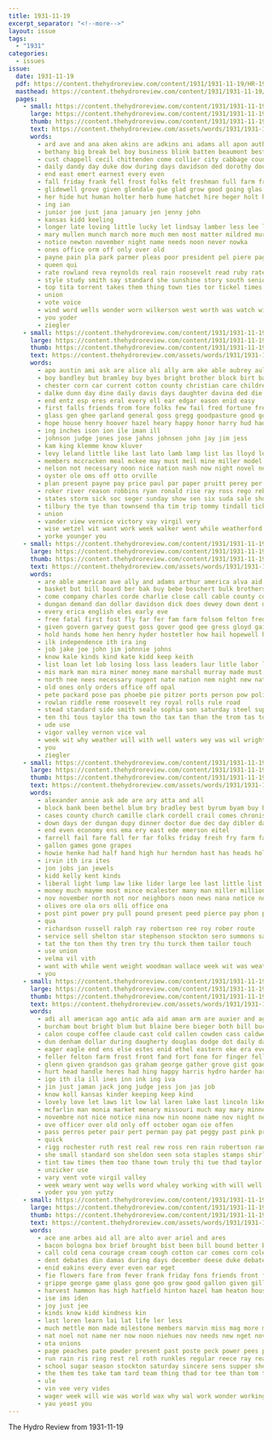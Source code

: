 ```yaml
---
title: 1931-11-19
excerpt_separator: "<!--more-->"
layout: issue
tags:
  - "1931"
categories:
  - issues
issue:
  date: 1931-11-19
  pdf: https://content.thehydroreview.com/content/1931/1931-11-19/HR-1931-11-19.pdf
  masthead: https://content.thehydroreview.com/content/1931/1931-11-19/masthead/HR-1931-11-19.jpg
  pages:
    - small: https://content.thehydroreview.com/content/1931/1931-11-19/small/HR-1931-11-19-01.jpg
      large: https://content.thehydroreview.com/content/1931/1931-11-19/large/HR-1931-11-19-01.jpg
      thumb: https://content.thehydroreview.com/content/1931/1931-11-19/thumbnails/HR-1931-11-19-01.jpg
      text: https://content.thehydroreview.com/assets/words/1931/1931-11-19/HR-1931-11-19-01.txt
      words:
        - ard ave and ana aken akins are adkins ani adams all apon author
        - bethany big break bel boy business blink batten beaumont best brothers bly bill box back boys been better began but bros bout
        - cust chappell cecil chittenden come collier city cabbage count caw cron chas cooler case class causin came carl course calle
        - daily dandy day duke dow during days davidson ded dorothy doubt
        - end east emert earnest every even
        - fall friday frank fell frost folks felt freshman full farm from floyd far friends forget free first for fred
        - glidewell grove given glendale gue glad grow good going glas grant garvey gold
        - her hide hut human holter herb hume hatchet hire heger holt head high hand hold health home hardware has had hie hom hot hunter holiday hydro honor
        - ing ian
        - junior joe just jana january jen jenny john
        - kansas kidd keeling
        - longer late loving little lucky let lindsay lamber less lee leroy life lloyd light low left leo lead like line lot love list lea last
        - mary mullen munch march more much men most matter mildred murra mino method monday many made members market man morning miller
        - notice newton november night name needs noon never nowka
        - ones office orm off only over old
        - payne pain pla park parmer pleas poor president pel piere page place past pat pitzer pic pierce pretty people penn pencil part pin pie paper person perle pee present
        - queen qui
        - rate rowland reva reynolds real rain roosevelt read ruby rates rades radio race roll robertson roy
        - style study smith say standard she sunshine story south senior see schon state storm spring states stockman sunday shen simple stagg school sho supper socie special still super song second steady self store
        - top tita torrent takes them thing town ties tor tickel times texas thomas then telling than the theodore tell taken try ted thelma tall
        - union
        - vote voice
        - wind word wells wonder worn wilkerson west worth was watch williams weather work why while wedding want wayne will week win with winning well
        - you yoder
        - ziegler
    - small: https://content.thehydroreview.com/content/1931/1931-11-19/small/HR-1931-11-19-02.jpg
      large: https://content.thehydroreview.com/content/1931/1931-11-19/large/HR-1931-11-19-02.jpg
      thumb: https://content.thehydroreview.com/content/1931/1931-11-19/thumbnails/HR-1931-11-19-02.jpg
      text: https://content.thehydroreview.com/assets/words/1931/1931-11-19/HR-1931-11-19-02.txt
      words:
        - apo austin ami ask are alice ali ally arm ake able aubrey aul aster albert and all alvin aid alma
        - boy bandley but bramley buy byes bright brother block birt baker bring bank body been blanche bry big business board best bobby buss bill baby bag bran both bal blackwell bae better boat booker bryan
        - chester corn car current cotton county christian care childre cross chittenden clinton company come che city collier course crissman cares couch can cattle charles cant colony caddo child coleman church chane con credit coats cordell corll clerk criss clair
        - dalke dunn day dine daily davis days daughter davina ded die dinner dow dairy december denny davin din dooley
        - end entz esp eres eral every ell ear edgar eason enid easy
        - first falls friends from fore folks few fail fred fortune free franklin foy farmer far for friday fer fort farm frank fund
        - glass gen ghee garland general goss gregg goodpasture good going grain gotebo games geary guy george gone greg graff
        - hope house henry hoover hazel heary happy honor harry hud had hamilton homme howard hand heidebrecht her hollis hydro herndon homan handle how herman helen has hom home hendrix hart homa held
        - ing inches ison ion ile iman ill
        - johnson judge jones jose jahns johnsen john jay jim jess
        - kam king klemme know kluver
        - levy leland little like last lato lamb lamp list las lloyd look lay landis lovely louise large lemon later luther living long louis
        - members mccracken meal mckee may must meil mine miller model mail mildred mer miss mose mills murray mery mound much monday maki marie maa more man mon many
        - nelson not necessary noon nice nation nash now night novel ner november noel neat
        - oyster ole oms off otto orville
        - plan present payne pay price paul par paper pruitt perey per penny piece porter parsons putt past peggy pete
        - roker river reason robbins ryan ronald rise ray ross rego reber rata rest rei roy ran rowland rong
        - states storm sick soc seger sunday show sen six suda sale shorts sons supply sack surprise send suter smith sutton spies stores simpson sou saturday saxton sickles springs sus sturgill sit stone style shad see south square smiley susie shell seed sun shells save sua sul she seeds saving said son stoves sum spain staples strong sell
        - tilbury the tye than townsend tha tim trip tommy tindall tickel taylor thing town tie texas top tobe turner times tow triplett theodore thrall
        - union
        - vander view vernice victory vay virgil very
        - wise wetzel wit want work week walker went while weatherford why wish with was wright wells well weather will winter wheat west wilda wilson
        - yorke younger you
    - small: https://content.thehydroreview.com/content/1931/1931-11-19/small/HR-1931-11-19-03.jpg
      large: https://content.thehydroreview.com/content/1931/1931-11-19/large/HR-1931-11-19-03.jpg
      thumb: https://content.thehydroreview.com/content/1931/1931-11-19/thumbnails/HR-1931-11-19-03.jpg
      text: https://content.thehydroreview.com/assets/words/1931/1931-11-19/HR-1931-11-19-03.txt
      words:
        - are able american ave ally and adams arthur america alva aid all ald arth aud anil alice
        - basket but bill board ber bak buy bebe boschert bulk brothers business brake brown been bear billions bin boucher bos blue big button billion better bandy baki ben bob
        - come company charles corde charlie close call cable county cooler cecil congress coffee case cedar crisp china car can
        - dungan demand dan dollar davidson dick does dewey down dent daughter day dinner devel decoy daily drag dia
        - every erica english eles early eve
        - free fatal first fost fly far fer fam farm folsom felton fred fresh for ford from fear friday force frankie
        - given govern garvey guest goss gover good gee gress gloyd gain glidewell german
        - hold hands home hen henry hyder hostetler how hail hopewell has house hot hing hart held hard hydro hop holter hai hamilton hardware her han hazel herndon hopes
        - ilk independence ith ira ing
        - job jake joe john jim johnnie johns
        - know kale kinds kind kate kidd keep keith
        - list loan let lob losing loss lass leaders laur litle labor laval long level louie league low louis lasswell leeman lose less last lin law
        - mis mark man mira miner money mane marshall murray made must many mills market miller men mil monda might most method
        - north nee nees necessary nugent nate nation nem night new nations never november ness needs not now
        - old ones only orders office off opal
        - pete packard pose pas phoebe pie pitzer ports person pow polic pan past per polley president part phoenix philips pay private place people poss
        - rowlan riddle reme roosevelt rey royal rolls rule road
        - stead standard side smith seale sophia son saturday steel supper sus save stire simmons state say seen style stiff service swartzendruber such slagell springs store sever sam sunday sand shape school sylvester sams still self sun show sible sal ser
        - ten thi tous taylor tha town tho tax tan than the trom tas too them
        - ude use
        - vigor valley vernon vice val
        - week wit why weather will with well waters wey was wil wright walt willing war wilson wyatt water wells while wind world winter
        - you
        - ziegler
    - small: https://content.thehydroreview.com/content/1931/1931-11-19/small/HR-1931-11-19-04.jpg
      large: https://content.thehydroreview.com/content/1931/1931-11-19/large/HR-1931-11-19-04.jpg
      thumb: https://content.thehydroreview.com/content/1931/1931-11-19/thumbnails/HR-1931-11-19-04.jpg
      text: https://content.thehydroreview.com/assets/words/1931/1931-11-19/HR-1931-11-19-04.txt
      words:
        - alexander annie ask ade are ary atta and all
        - block bank been bethel blum bry bradley best byrum byam buy bryan
        - cases county church camille clark cordell crail comes chronister coffee come city caddo company coulter
        - down days der dungan dupy dinner doctor due dec day dibler dan
        - end even economy ens ema ery east ede emerson eitel
        - farrell fail fare fall fer far folks friday fresh fry farm fae fingers for from fon
        - gallon games gone grapes
        - howie henke had half hand high hur herndon hast has heads hol home hydro highland hen
        - irvin ith ira ites
        - jon jobs jan jewels
        - kidd kelly kent kinds
        - liberal light lump law like lider large lee last little list lett
        - money much mayme most mince mcalester many man miller million made monica matter may mis miner
        - nov november north not nor neighbors noon news nana notice new never night
        - olives ore ola ors olli office ona
        - post pint power pry pull pound present peed pierce pay phon pee phillip per pleas
        - qua
        - richardson russell ralph ray robertson ree roy rober route
        - service sell shelton star stephenson stockton sero summons said slight saturday state sine sales sunday suter sick smith store
        - tat the ton then thy tren try thu turck them tailor touch
        - use union
        - velma vil vith
        - want with while went weight woodman wallace week wit was weathers will well
        - you
    - small: https://content.thehydroreview.com/content/1931/1931-11-19/small/HR-1931-11-19-05.jpg
      large: https://content.thehydroreview.com/content/1931/1931-11-19/large/HR-1931-11-19-05.jpg
      thumb: https://content.thehydroreview.com/content/1931/1931-11-19/thumbnails/HR-1931-11-19-05.jpg
      text: https://content.thehydroreview.com/assets/words/1931/1931-11-19/HR-1931-11-19-05.txt
      words:
        - adi all american ago antic ada aid aman arm are auxier and agin age
        - burcham bout bright blum but blaine bere bieger both bill buck book bills bowels bess bowers belle bottle bunch botto bye blue beaumont brick best buddy been beer board baby band
        - calon coupe coffee claude cast cold callen cowden cass caldwell cope capri company caraway county council cose cant care child cry call cubbage city clock chill custer came carl caddo can clinton christian cause cart chattin coyote
        - dun denham dollar during daugherty douglas dodge dot daily days down double davis day dear differ daughter date
        - eager eagle end ens else estes enid ethel eastern eke era ever
        - feller felton farm frost front fand fort fone for finger fellers frum fon favorite frank falls few fey fing frances fell felter first farmer fix franks free folks ford friday friend from
        - glenn given grandson gas graham george gather grove gist goad goats good guest glad
        - hurt head handle heres had hing happy harris hydro harder harold hees hone her hundred homa hosey hope hopewell home how heads has house heise hall homes held hard health honor
        - igo ith ila ill ines inn ink ing iva
        - jin just jaman jack jong judge jess jon jas job
        - know koll kansas kinder keeping keep kind
        - lovely love let laws lit low lal laren lake last lincoln like long lot late longer lawton lie little land
        - mcfarlin man monia market menary missouri much may mary minne mile more marke men miss mia most mayo matte might many mee maybe morning made monday mark miller
        - novembre not nice notice nina now nin noone name nov night need new nir november never
        - ove officer over old only off october ogan oie offen
        - pass perros peter pair pert perman pay pat peggy past pink prairie plan paper pick pretty plage pride pies people plumber
        - quick
        - rigg rochester ruth rest real rew ross ren rain robertson randolph ready rent reason rane roy rose room
        - she small standard son sheldon seen sota staples stamps shirley soon set sale sir sum storms snow still smile state say service send sell strong saturday sam staff sunday spies sat seem seems smith smart stockton shoe springfield sun see style stove simple side
        - tint taw times them too thane town truly thi tue thad taylor thea turner the team tell till tom tayler trees take thelma trom than thornton thurs top then telling
        - unzicker use
        - vary vent vote virgil valley
        - week weary went way wells word whaley working with will well weather williams while waller wally wake watch was write work walt why wide wes
        - yoder you yon yutzy
    - small: https://content.thehydroreview.com/content/1931/1931-11-19/small/HR-1931-11-19-06.jpg
      large: https://content.thehydroreview.com/content/1931/1931-11-19/large/HR-1931-11-19-06.jpg
      thumb: https://content.thehydroreview.com/content/1931/1931-11-19/thumbnails/HR-1931-11-19-06.jpg
      text: https://content.thehydroreview.com/assets/words/1931/1931-11-19/HR-1931-11-19-06.txt
      words:
        - ace ane arbes aid all are alto aver ariel and ares
        - bacon bologna box brief brought bist been bill bound better bring brings buy business bag boys
        - call cold cena courage cream cough cotton car comes corn cole clara come christmas company cains coach cute care coffee city
        - dent debates din damas during days december deese duke debate day dinner davis
        - enid eakins every ever even ear eget
        - fie flowers fare from fever frank friday fons friends front for fine frost fara fost felt
        - grippe george game glass gone goo grow good gallon given gills
        - harvest hammon has high hatfield hinton hazel ham heaton house hee home howe had hydro
        - ise ims iden
        - joy just jee
        - kinds know kidd kindness kin
        - last loren learn lai lat life ler less
        - much mettle mon made milestone members marvin miss mag more mus may meal merle monday mies many mee mustard mayne
        - nat noel not name ner now noon niehues nov needs new nget november
        - ota onions
        - page peaches pate powder present past poste peck power pees peace pounds paral president pause pry
        - run rain ris ring rest rel roth runkles regular reece ray real
        - school sugar season stockton saturday sincere sens supper she salad sid sae score standard sie smith spray session spies shock sten
        - the them tes take tam tard team thing thad tor tee than tom thi tone test tak truly
        - ule
        - vin vee very vides
        - wager week will wie was world wax why wal work wonder working with wort well while
        - yau yeast you
---
```


The Hydro Review from 1931-11-19

<!--more-->

